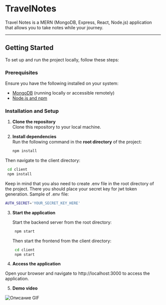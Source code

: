 # TravelNotes

Travel Notes is a MERN (MongoDB, Express, React, Node.js) application that allows you to take notes while your journey.

---

## Getting Started

To set up and run the project locally, follow these steps:

### Prerequisites

Ensure you have the following installed on your system:
- [MongoDB](https://www.mongodb.com/docs/manual/installation/) (running locally or accessible remotely)
- [Node.js and npm](https://nodejs.org/)

### Installation and Setup

1. **Clone the repository**  
   Clone this repository to your local machine.

2. **Install dependencies**  
   Run the following command in the **root directory** of the project:
   ```bash
   npm install
   ```   
Then navigate to the client directory:
   ```bash
    cd client
    npm install
```
 Keep in mind that you also need to create .env file in the root directory of the project. 
 There you should place your secret key for jwt token generation.
 Sample of .env file:
```bash
AUTH_SECRET='YOUR_SECRET_KEY_HERE'
```

3. **Start the application**
  
    Start the backend server from the root directory:

   ```bash
    npm start
    ```
   
    Then start the frontend from the client directory:
   ```bash
    cd client
    npm start
    ```

4. **Access the application**

Open your browser and navigate to http://localhost:3000 to access the application.

5. **Demo video**

![Описание GIF](content/signup.gif)